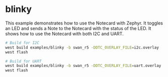 # blinky

This example demonstrates how to use the Notecard with Zephyr. It toggles an LED and sends a Note to the Notecard with the status of the LED.
It shows how to use the Notecard with both I2C and UART.

```bash
# Build for I2C
west build examples/blinky -b swan_r5 -DDTC_OVERLAY_FILE=i2c.overlay
west flash

# Build for UART
west build examples/blinky -b swan_r5 -DDTC_OVERLAY_FILE=uart.overlay
west flash
```
